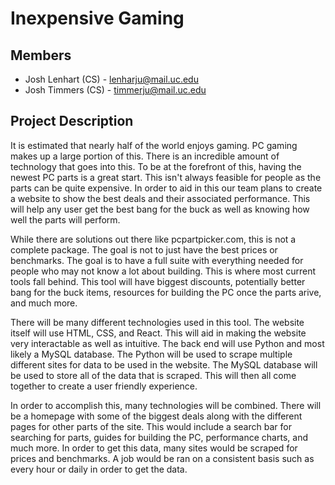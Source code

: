 # Inexpensive Gaming
## Members
* Josh Lenhart (CS) - lenharju@mail.uc.edu
* Josh Timmers (CS) - timmerju@mail.uc.edu
## Project Description
It is estimated that nearly half of the world enjoys gaming. PC gaming makes up a large portion of this. There is an incredible amount of technology that goes into this. To be at the forefront of this, having the newest PC parts is a great start. This isn't always feasible for people as the parts can be quite expensive. In order to aid in this our team plans to create a website to show the best deals and their associated performance. This will help any user get the best bang for the buck as well as knowing how well the parts will perform.

While there are solutions out there like pcpartpicker.com, this is not a complete package. The goal is not to just have the best prices or benchmarks. The goal is to have a full suite with everything needed for people who may not know a lot about building. This is where most current tools fall behind. This tool will have biggest discounts, potentially better bang for the buck items, resources for building the PC once the parts arive, and much more.

There will be many different technologies used in this tool. The website itself will use HTML, CSS, and React. This will aid in making the website very interactable as well as intuitive. The back end will use Python and most likely a MySQL database. The Python will be used to scrape multiple different sites for data to be used in the website. The MySQL database will be used to store all of the data that is scraped. This will then all come together to create a user friendly experience.

In order to accomplish this, many technologies will be combined. There will be a homepage with some of the biggest deals along with the different pages for other parts of the site. This would include a search bar for searching for parts, guides for building the PC, performance charts, and much more. In order to get this data, many sites would be scraped for prices and benchmarks. A job would be ran on a consistent basis such as every hour or daily in order to get the data.